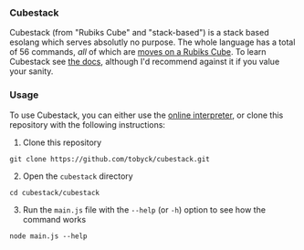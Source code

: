 ### Cubestack

Cubestack (from "Rubiks Cube" and "stack-based") is a stack based esolang which serves absolutly no purpose. The whole language has a total of 56 commands, *all* of which are [moves on a Rubiks Cube](https://jperm.net/3x3/moves). To learn Cubestack see [the docs](https://github.com/tobyck/cubestack/blob/master/DOCS.md), although I'd recommend against it if you value your sanity.

### Usage

To use Cubestack, you can either use the [online interpreter](https://cubestack.surge.sh), or clone this repository with the following instructions:

1. Clone this repository
```
git clone https://github.com/tobyck/cubestack.git
```
2. Open the `cubestack` directory
```
cd cubestack/cubestack
```
3. Run the `main.js` file with the `--help` (or `-h`) option to see how the command works
```
node main.js --help
```
